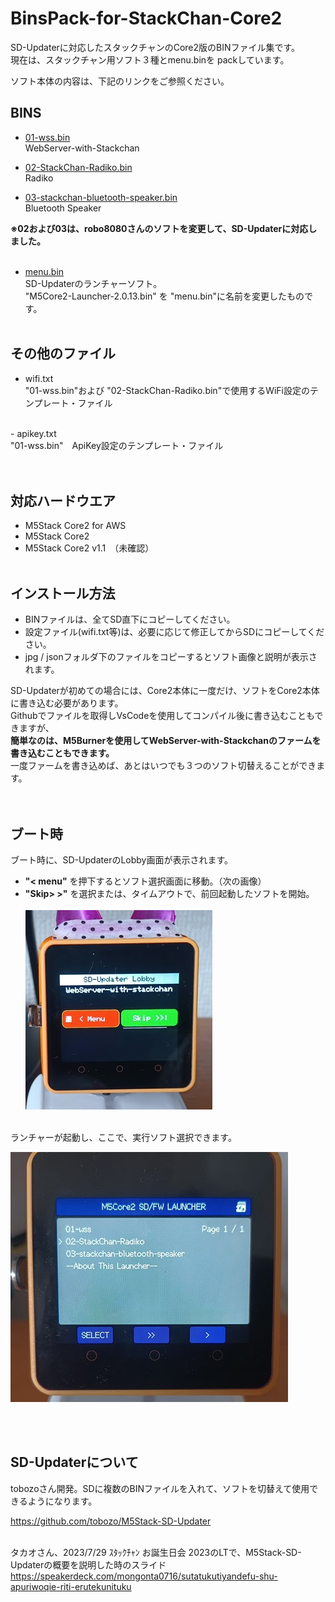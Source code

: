 # BinsPack-for-StackChan-Core2

SD-Updaterに対応したスタックチャンのCore2版のBINファイル集です。<br>
現在は、スタックチャン用ソフト３種とmenu.binを packしています。

ソフト本体の内容は、下記のリンクをご参照ください。

## BINS

- [01-wss.bin](https://github.com/NoRi-230401/WebServer-with-stackchan)<br>
  WebServer-with-Stackchan

- [02-StackChan-Radiko.bin](https://github.com/NoRi-230401/SDU-M5Unified_StackChan_Radiko)<br>
Radiko

- [03-stackchan-bluetooth-speaker.bin](https://github.com/NoRi-230401/SDU-stackchan-bluetooth-simple)<br>
  Bluetooth Speaker

<b>※02および03は、robo8080さんのソフトを変更して、SD-Updaterに対応しました。</b><br>
<br>
- [menu.bin](https://github.com/tobozo/M5Stack-SD-Updater/releases)<br>
SD-Updaterのランチャーソフト。<br>
"M5Core2-Launcher-2.0.13.bin" を "menu.bin"に名前を変更したものです。
<br><br>

## その他のファイル
- wifi.txt<br>
  "01-wss.bin"および "02-StackChan-Radiko.bin"で使用するWiFi設定のテンプレート・ファイル<br>
<br>
- apikey.txt<br>
"01-wss.bin"　ApiKey設定のテンプレート・ファイル<br>
<br><br>

## 対応ハードウエア
- M5Stack Core2 for AWS<br>
- M5Stack Core2 <br>
- M5Stack Core2 v1.1　（未確認）<br><br>

## インストール方法
- BINファイルは、全てSD直下にコピーしてください。<br>
- 設定ファイル(wifi.txt等)は、必要に応じて修正してからSDにコピーしてください。<br>
- jpg / jsonフォルダ下のファイルをコピーするとソフト画像と説明が表示されます。<br>

SD-Updaterが初めての場合には、Core2本体に一度だけ、ソフトをCore2本体に書き込む必要があります。<br>
Githubでファイルを取得しVsCodeを使用してコンパイル後に書き込むこともできますが、<br>
<b>簡単なのは、M5Burnerを使用してWebServer-with-Stackchanのファームを書き込むこともできます。</b><br>
一度ファームを書き込めば、あとはいつでも３つのソフト切替えることができます。<br>
<br><br>

## ブート時
ブート時に、SD-UpdaterのLobby画面が表示されます。<br>
- <b>"< menu"</b>  を押下するとソフト選択画面に移動。（次の画像）<br>
- <b>"Skip> >"</b> を選択または、タイムアウトで、前回起動したソフトを開始。<br><br>
![画像](images/wss-sdupdater.jpg)<br>

<br>ランチャーが起動し、ここで、実行ソフト選択できます。<br>

![画像](images/IMG_menu.jpg )<br>

<br><br>
## SD-Updaterについて
tobozoさん開発。SDに複数のBINファイルを入れて、ソフトを切替えて使用できるようになります。<br>

 https://github.com/tobozo/M5Stack-SD-Updater<br><br>


タカオさん、2023/7/29 ｽﾀｯｸﾁｬﾝ お誕生日会 2023のLTで、M5Stack-SD-Updaterの概要を説明した時のスライド
https://speakerdeck.com/mongonta0716/sutatukutiyandefu-shu-apuriwoqie-riti-erutekunituku